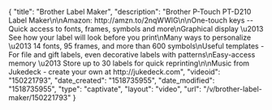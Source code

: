 {
    "title": "Brother Label Maker",
    "description": "Brother P-Touch PT-D210 Label Maker\n\nAmazon:  http:\/\/amzn.to\/2nqWWlG\n\nOne-touch keys -- Quick access to fonts, frames, symbols and more\nGraphical display \u2013 See how your label will look before you print\nMany ways to personalize \u2013 14 fonts, 95 frames, and more than 600 symbols\nUseful templates - For file and gift labels, even decorative labels with patterns\nEasy-access memory \u2013 Store up to 30 labels for quick reprinting\n\nMusic from Jukedeck - create your own at http:\/\/jukedeck.com",
    "videoid": "150221793",
    "date_created": "1518735955",
    "date_modified": "1518735955",
    "type": "captivate",
    "layout": "video",
    "url": "\/v\/brother-label-maker\/150221793"
}